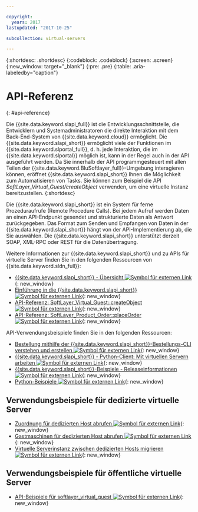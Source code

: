 ```yaml
---

copyright:
  years: 2017
lastupdated: "2017-10-25"

subcollection: virtual-servers

---
```


{:shortdesc: .shortdesc}
{:codeblock: .codeblock}
{:screen: .screen}
{:new_window: target="_blank"}
{:pre: .pre}
{:table: .aria-labeledby="caption"}

# API-Referenz
{: #api-reference}

Die {{site.data.keyword.slapi_full}} ist die Entwicklungsschnittstelle, die Entwicklern und Systemadministratoren die direkte Interaktion mit dem Back-End-System von {{site.data.keyword.cloud}} ermöglicht. Die {{site.data.keyword.slapi_short}} ermöglicht viele der Funktionen im {{site.data.keyword.slportal_full}}, d. h. jede Interaktion, die im {{site.data.keyword.slportal}} möglich ist, kann in der Regel auch in der API ausgeführt werden. Da Sie innerhalb der API programmgesteuert mit allen Teilen der {{site.data.keyword.BluSoftlayer_full}}-Umgebung interagieren können, eröffnet {{site.data.keyword.slapi_short}} Ihnen die Möglichkeit zum Automatisieren von Tasks. Sie können zum Beispiel die API *SoftLayer_Virtual_Guest/createObject* verwenden, um eine virtuelle Instanz bereitzustellen.
{:shortdesc}

Die {{site.data.keyword.slapi_short}} ist ein System für ferne Prozeduraufrufe (Remote Procedure Calls). Bei jedem Aufruf werden Daten an einen API-Endpunkt gesendet und strukturierte Daten als Antwort zurückgegeben. Das Format zum Senden und Empfangen von Daten in der {{site.data.keyword.slapi_short}} hängt von der API-Implementierung ab, die Sie auswählen. Die {{site.data.keyword.slapi_short}} unterstützt derzeit SOAP, XML-RPC oder REST für die Datenübertragung.

Weitere Informationen zur {{site.data.keyword.slapi_short}} und zu APIs für virtuelle Server finden Sie in den folgenden Ressourcen von {{site.data.keyword.sldn_full}}:
* [{{site.data.keyword.slapi_short}} - Übersicht ![Symbol für externen Link](../icons/launch-glyph.svg "Symbol für externen Link")](https://softlayer.github.io/reference/softlayerapi/){: new_window}
* [Einführung in die {{site.data.keyword.slapi_short}} ![Symbol für externen Link](../icons/launch-glyph.svg "Symbol für externen Link")](https://softlayer.github.io/article/getting-started/){: new_window}
* [API-Referenz: SoftLayer_Virtual_Guest::createObject ![Symbol für externen Link](../icons/launch-glyph.svg "Symbol für externen Link")](https://softlayer.github.io/reference/services/SoftLayer_Virtual_Guest/createObject/){: new_window}
* [API-Referenz: SoftLayer_Product_Order::placeOrder ![Symbol für externen Link](../icons/launch-glyph.svg "Symbol für externen Link")](https://softlayer.github.io/reference/services/SoftLayer_Product_Order/placeOrder/){: new_window}

API-Verwendungsbeispiele finden Sie in den folgenden Ressourcen:
* [Bestellung mithilfe der {{site.data.keyword.slapi_short}}-Bestellungs-CLI verstehen und erstellen ![Symbol für externen Link](../icons/launch-glyph.svg "Symbol für externen Link")](https://softlayer.github.io/article/understanding-ordering/){: new_window}
* [{{site.data.keyword.slapi_short}} - Python-Client: Mit virtuellen Servern arbeiten ![Symbol für externen Link](../icons/launch-glyph.svg "Symbol für externen Link")](http://softlayer-python.readthedocs.io/en/latest/cli/vs.html){: new_window}
* [{{site.data.keyword.slapi_short}}-Beispiele - Releaseinformationen ![Symbol für externen Link](../icons/launch-glyph.svg "Symbol für externen Link")](https://softlayer.github.io/){: new_window}
* [Python-Beispiele ![Symbol für externen Link](../icons/launch-glyph.svg "Symbol für externen Link")](https://softlayer.github.io/python/){: new_window}

## Verwendungsbeispiele für dedizierte virtuelle Server
* [Zuordnung für dedizierten Host abrufen ![Symbol für externen Link](../icons/launch-glyph.svg "Symbol für externen Link")](https://softlayer.github.io/python/getDediHostAllocation/){: new_window}
* [Gastmaschinen für dedizierten Host abrufen ![Symbol für externen Link](../icons/launch-glyph.svg "Symbol für externen Link")](https://softlayer.github.io/python/getDedicatedHostGuests/){: new_window}
* [Virtuelle Serverinstanz zwischen dedizierten Hosts migrieren ![Symbol für externen Link](../icons/launch-glyph.svg "Symbol für externen Link")](https://softlayer.github.io/python/migrateDedicatedHost.py/){: new_window}

## Verwendungsbeispiele für öffentliche virtuelle Server
* [API-Beispiele für softlayer_virtual_guest ![Symbol für externen Link](../icons/launch-glyph.svg "Symbol für externen Link")](https://softlayer.github.io/classes/softlayer_virtual_guest/){: new_window}
